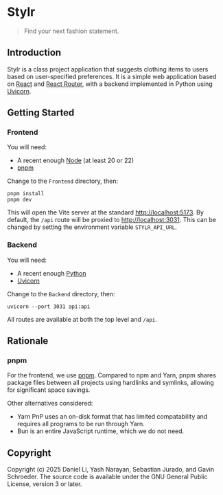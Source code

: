 # Stylr

> Find your next fashion statement.

## Introduction

Stylr is a class project application that suggests clothing items to users
based on user-specified preferences. It is a simple web application based on
[React](https://react.dev) and
[React Router](https://reactrouter.com),
with a backend implemented in Python using
[Uvicorn](https://uvicorn.dev).

## Getting Started

### Frontend

You will need:

- A recent enough [Node](https://nodejs.org) (at least 20 or 22)
- [pnpm](https://pnpm.io)

Change to the `Frontend` directory, then:

```
pnpm install
pnpm dev
```

This will open the Vite server at the standard <http://localhost:5173>.
By default, the `/api` route will be proxied to <http://localhost:3031>.
This can be changed by setting the environment variable `STYLR_API_URL`.

### Backend

You will need:

- A recent enough [Python](https://www.python.org)
- [Uvicorn](https://uvicorn.dev)

Change to the `Backend` directory, then:

```
uvicorn --port 3031 api:api
```

All routes are available at both the top level and `/api`.

## Rationale

### pnpm

For the frontend, we use [pnpm](https://pnpm.io). Compared to npm and Yarn,
pnpm shares package files between all projects using hardlinks and symlinks,
allowing for significant space savings.

Other alternatives considered:

- Yarn PnP uses an on-disk format that has limited compatability and requires
  all programs to be run through Yarn.
- Bun is an entire JavaScript runtime, which we do not need.

## Copyright

Copyright (c) 2025 Daniel Li, Yash Narayan, Sebastian Jurado,
and Gavin Schroeder.
The source code is available under the GNU General Public License,
version 3 or later.
